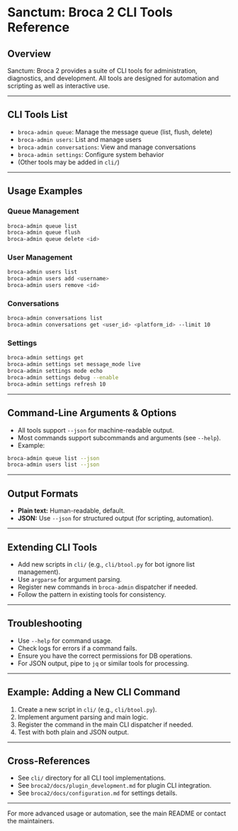 # Sanctum: Broca 2 CLI Tools Reference

## Overview
Sanctum: Broca 2 provides a suite of CLI tools for administration, diagnostics, and development. All tools are designed for automation and scripting as well as interactive use.

---

## CLI Tools List
- `broca-admin queue`: Manage the message queue (list, flush, delete)
- `broca-admin users`: List and manage users
- `broca-admin conversations`: View and manage conversations
- `broca-admin settings`: Configure system behavior
- (Other tools may be added in `cli/`)

---

## Usage Examples
### Queue Management
```sh
broca-admin queue list
broca-admin queue flush
broca-admin queue delete <id>
```

### User Management
```sh
broca-admin users list
broca-admin users add <username>
broca-admin users remove <id>
```

### Conversations
```sh
broca-admin conversations list
broca-admin conversations get <user_id> <platform_id> --limit 10
```

### Settings
```sh
broca-admin settings get
broca-admin settings set message_mode live
broca-admin settings mode echo
broca-admin settings debug --enable
broca-admin settings refresh 10
```

---

## Command-Line Arguments & Options
- All tools support `--json` for machine-readable output.
- Most commands support subcommands and arguments (see `--help`).
- Example:
```sh
broca-admin queue list --json
broca-admin users list --json
```

---

## Output Formats
- **Plain text:** Human-readable, default.
- **JSON:** Use `--json` for structured output (for scripting, automation).

---

## Extending CLI Tools
- Add new scripts in `cli/` (e.g., `cli/btool.py` for bot ignore list management).
- Use `argparse` for argument parsing.
- Register new commands in `broca-admin` dispatcher if needed.
- Follow the pattern in existing tools for consistency.

---

## Troubleshooting
- Use `--help` for command usage.
- Check logs for errors if a command fails.
- Ensure you have the correct permissions for DB operations.
- For JSON output, pipe to `jq` or similar tools for processing.

---

## Example: Adding a New CLI Command
1. Create a new script in `cli/` (e.g., `cli/btool.py`).
2. Implement argument parsing and main logic.
3. Register the command in the main CLI dispatcher if needed.
4. Test with both plain and JSON output.

---

## Cross-References
- See `cli/` directory for all CLI tool implementations.
- See `broca2/docs/plugin_development.md` for plugin CLI integration.
- See `broca2/docs/configuration.md` for settings details.

---

For more advanced usage or automation, see the main README or contact the maintainers. 
